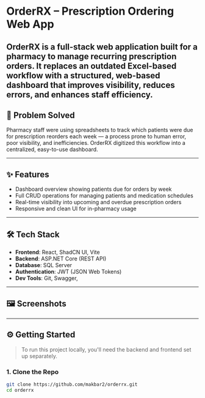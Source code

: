 # OrderRX – Prescription Ordering Web App

OrderRX is a full-stack web application built for a pharmacy to manage recurring prescription orders. It replaces an outdated Excel-based workflow with a structured, web-based dashboard that improves visibility, reduces errors, and enhances staff efficiency.
---

## 🧠 Problem Solved

Pharmacy staff were using spreadsheets to track which patients were due for prescription reorders each week — a process prone to human error, poor visibility, and inefficiencies. OrderRX digitized this workflow into a centralized, easy-to-use dashboard.

---

## ✨ Features

- Dashboard overview showing patients due for orders by week
- Full CRUD operations for managing patients and medication schedules
- Real-time visibility into upcoming and overdue prescription orders
- Responsive and clean UI for in-pharmacy usage

---

## 🛠 Tech Stack

- **Frontend**: React, ShadCN UI, Vite
- **Backend**: ASP.NET Core (REST API)
- **Database**: SQL Server
- **Authentication**: JWT (JSON Web Tokens)
- **Dev Tools**: Git, Swagger,

---

## 🖼 Screenshots


---

## ⚙️ Getting Started

> To run this project locally, you'll need the backend and frontend set up separately.

### 1. Clone the Repo

```bash
git clone https://github.com/makbar2/orderrx.git
cd orderrx
